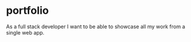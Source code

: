 # portfolio
As a full stack developer I want to be able to showcase all my work from a single web app. 
